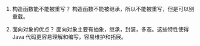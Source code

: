 1. 构造函数能不能被重写？
构造函数不能被继承，所以不能被重写，但是可以别重载。

2. 面向对象的优点？
面向对象主要有抽象，继承，封装，多态。这些特性使得 Java 代码更容易理解和编写，容易维护和拓展。
